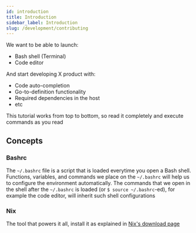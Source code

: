 ```yaml
---
id: introduction
title: Introduction
sidebar_label: Introduction
slug: /development/contributing
---
```


We want to be able to launch:

- Bash shell (Terminal)
- Code editor

And start developing X product with:

- Code auto-completion
- Go-to-definition functionality
- Required dependencies in the host
- etc

This tutorial works from top to bottom,
so read it completely and execute commands as you read

## Concepts

### Bashrc

The `~/.bashrc` file is a script that is loaded everytime you open a Bash shell.
Functions, variables, and commands we place on the `~/.bashrc` will help us to
configure the environment automatically.
The commands that we open in the shell after the `~/.bashrc` is loaded
(or `$ source ~/.bashrc`-ed),
for example the code editor, will inherit such shell configurations

### Nix

The tool that powers it all, install it as explained in
[Nix's download page](https://nixos.org/download.html)

